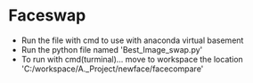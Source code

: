 # Faceswap
- Run the file with cmd to use with anaconda virtual basement
- Run the python file named 'Best_Image_swap.py'
- To run with cmd(turminal)... move to workspace the location 'C:/workspace/A._Project/newface/facecompare'

